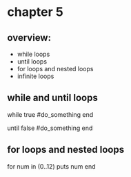 # chapter 5

## overview:
- while loops
- until loops
- for loops and nested loops
- infinite loops

## while and until loops

while true
	#do_something
end


until false
	#do_something
end


## for loops and nested loops

for num in (0..12)
	puts num
end


 